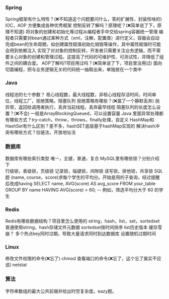 ### Spring
Spring框架有什么特性？(❌不知道这个问题要问什么，答的扩展性、封装性啥的)
IOC，AOP
方便集成各种优秀框架
控制反转了解吗？原理呢？(❌简单说了下，原理不知道)
将对象的创建和初始化等过程从编程者手中交给spring容器统一管理
编程者只需要对bean通过某种方式（xml，注解，配置类）进行定义，容器会自动完成bean的生命周期，如创建属性赋值初始化销毁等操作，其中属性赋值时可能会用到依赖注入
实现了对对象的控制反转，开发者只需要关注业务逻辑，而不需要关心对象的创建和管理过程。这提高了代码的可维护性、可测试性，并降低了组件之间的耦合度。
AOP了解吗?项目用过吗？(❌简单说了下，项目里没用过)
面向切面编程，把与业务逻辑无关的代码统一抽取出来，单独放在一个类中
### Java

线程池的七个参数？
核心线程数，最大线程数，非核心线程存活时间，时间单位，线程工厂，拒绝策略，阻塞队列
拒绝策略有哪些？(❌漏了一个静默丢弃)
抛异常，返回给调用者执行，丢弃当前线程，丢弃最早线程
阻塞队列的长度怎么设置？(❌不会) 一般是ArrayBlockingQueued，可以设置容量
Java 里面异常处理都有哪些方式？try-catch，throw，throws，finally处理，自定义
HashMap和HashSet有什么区别？差不多，hashSET底层基于hashMap实现的
解决hash冲突有哪些方式？拉链法，开放地址法

### 数据库

数据库有哪些索引类型     唯一，主键，普通，复合
MySQL里有哪些锁？分别介绍下   
行级锁，表级锁，页级锁
记录锁，临键锁，间隙锁
读写锁，排他锁，共享锁
SQL题 (name, course，score)求每个学生的平均分。开始是用的子查询，经过提醒后改成having
SELECT name, AVG(score) AS avg_score
FROM your_table
GROUP BY name
HAVING AVG(score) > 60; -- 例如，筛选平均分大于 60 的学生


### Redis

Redis有哪些数据结构？项目里怎么使用的
string，hash，list，set，sortedset
普通使用string，hash存储文件元数据
sortedset按时间排序
list历史版本
缓存雪崩？
多个热点key同时过期，导致大量请求同时到达数据库
设置随机过期时间

### Linux

修改文件权限的命令(❌忘了)
chmod 
查看端口的命令(❌忘了，这个忘了属实不应该)
netstat
### 算法

字符串数组的最大公共前缀并给出时空复杂度。eazy题。




